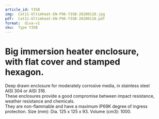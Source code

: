 ```yaml
---
article_id: Y3SB
img:  Cat11-Ultimheat-EN-P96-Y3SB-20200110.jpg
pdf:  Cat11-Ultimheat-EN-P96-Y3SB-20200110.pdf
format:  diva-v1
sku:  Type Y3SB
---
```


# Big immersion heater enclosure, with flat cover and stamped hexagon.
  
Deep drawn enclosure for moderately corrosive media, in stainless steel AISI 304 or AISI 316.    
These enclosures provide a good compromise between impact resistance, weather resistance and chemicals.    
They are non-flammable and have a maximum IP69K degree of ingress protection. Size (mm): Dia. 125 x 125 x 93. Volume (cm3): 1000.  

